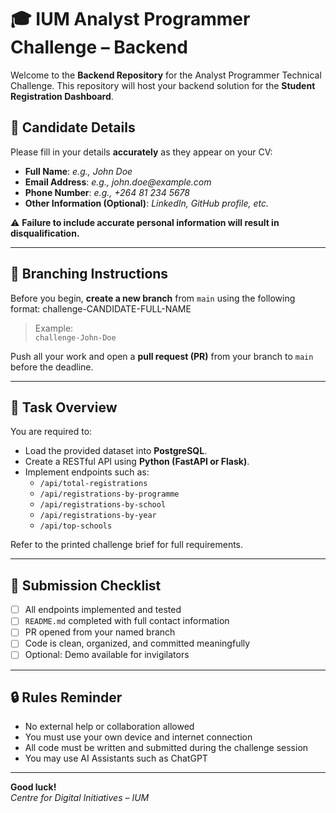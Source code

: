 # 🎓 IUM Analyst Programmer Challenge – Backend

Welcome to the **Backend Repository** for the Analyst Programmer Technical Challenge. This repository will host your backend solution for the **Student Registration Dashboard**.

## 👤 Candidate Details

Please fill in your details **accurately** as they appear on your CV:

- **Full Name**: _e.g., John Doe_  
- **Email Address**: _e.g., john.doe@example.com_  
- **Phone Number**: _e.g., +264 81 234 5678_  
- **Other Information (Optional)**: _LinkedIn, GitHub profile, etc._

⚠️ **Failure to include accurate personal information will result in disqualification.**

---

## 🔀 Branching Instructions

Before you begin, **create a new branch** from `main` using the following format: challenge-CANDIDATE-FULL-NAME
> Example:  
> `challenge-John-Doe`

Push all your work and open a **pull request (PR)** from your branch to `main` before the deadline.

---

## 📜 Task Overview

You are required to:
- Load the provided dataset into **PostgreSQL**.
- Create a RESTful API using **Python (FastAPI or Flask)**.
- Implement endpoints such as:
  - `/api/total-registrations`
  - `/api/registrations-by-programme`
  - `/api/registrations-by-school`
  - `/api/registrations-by-year`
  - `/api/top-schools`

Refer to the printed challenge brief for full requirements.

---

## 📄 Submission Checklist

- [ ] All endpoints implemented and tested
- [ ] `README.md` completed with full contact information
- [ ] PR opened from your named branch
- [ ] Code is clean, organized, and committed meaningfully
- [ ] Optional: Demo available for invigilators

---

## 🔒 Rules Reminder

- No external help or collaboration allowed
- You must use your own device and internet connection
- All code must be written and submitted during the challenge session
- You may use AI Assistants such as ChatGPT

---

**Good luck!**  
*Centre for Digital Initiatives – IUM*
